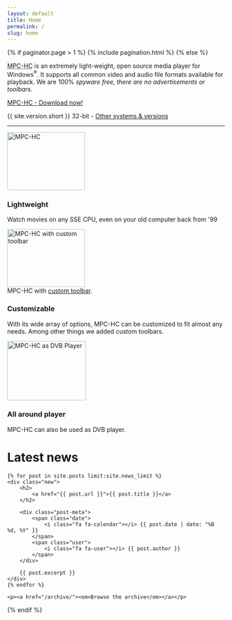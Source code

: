 ```yaml
---
layout: default
title: Home
permalink: /
slug: home
---
```


{% if paginator.page > 1 %}
  {% include pagination.html %}
{% else %}

<p class="lead">
    <abbr title="Media Player Classic - Home Cinema">MPC-HC</abbr> is an extremely
    light-weight, open source media player for Windows<sup>&reg;</sup>. It supports
    all common video and audio file formats available for playback.
    We are 100% <em>spyware free, there are no advertisements or toolbars</em>.
</p>

<div class="text-center">
    <a href="http://sourceforge.net/projects/mpc-hc/files/MPC%20HomeCinema%20-%20Win32/MPC-HC_v{{ site.version.short }}_x86/MPC-HC.{{ site.version.short }}.x86.exe/download"
        id="downloadButton" class="btn btn-default btn-lg sourceforge_accelerator_link">
        <i class="fa fa-download pull-left"></i>MPC-HC - Download now!
    </a>
    <p class="button-sub">{{ site.version.short }} <span>32-bit</span> - <a href="/downloads/">Other systems &amp; versions</a></p>
</div>

<hr>

<div class="row">
    <div class="col-md-4">
        <div class="thumbnail text-center">
            <a class="thumbnail fancybox-thumb" data-fancybox-group="gallery" href="/assets/img/screenshots/mpc-hc.original.jpg" title="MPC-HC's main window">
                <img class="img-responsive" src="/assets/img/screenshots/mpc-hc.original.thumb.jpg" alt="MPC-HC" width="180" height="134">
            </a>
            <div class="caption">
                <h3>Lightweight</h3>
                <p>
                    Watch movies on any SSE CPU, even on your old computer back from '99
                </p>
            </div>
        </div>
    </div>
    <div class="col-md-4">
        <div class="thumbnail text-center">
            <a class="thumbnail fancybox-thumb" data-fancybox-group="gallery" href="/assets/img/screenshots/mpc-hc.toolbar.jpg" title="MPC-HC with custom toolbar" data-title-id="title-toolbar">
                <img class="img-responsive" src="/assets/img/screenshots/mpc-hc.toolbar.thumb.jpg" alt="MPC-HC with custom toolbar" width="180" height="134">
            </a>
            <div id="title-toolbar" class="hidden">
                MPC-HC with <a href="https://trac.mpc-hc.org/wiki/Toolbar_images" target="_blank">custom toolbar</a>.
            </div>
            <div class="caption">
                <h3>Customizable</h3>
                <p>
                    With its wide array of options, MPC-HC can be customized to fit almost any needs. Among other things we added custom toolbars.
                </p>
            </div>
        </div>
    </div>
    <div class="col-md-4">
        <div class="thumbnail text-center">
            <a class="thumbnail fancybox-thumb" data-fancybox-group="gallery" href="/assets/img/screenshots/mpc-hc.dvb.jpg" title="MPC-HC as DVB Player">
                <img class="img-responsive" src="/assets/img/screenshots/mpc-hc.dvb.thumb.jpg" alt="MPC-HC as DVB Player" width="182" height="137">
            </a>
            <div class="caption">
                <h3>All around player</h3>
                <p>
                    MPC-HC can also be used as DVB player.
                </p>
            </div>
        </div>
    </div>
</div>

<div class="latest-news">
    <a class="rss-before" href="/rss.xml" title="RSS Feed"><i class="fa fa-rss fa-2x"></i></a>
    <h1>Latest news</h1>

    {% for post in site.posts limit:site.news_limit %}
    <div class="new">
        <h2>
            <a href="{{ post.url }}">{{ post.title }}</a>
        </h2>

        <div class="post-meta">
            <span class="date">
                <i class="fa fa-calendar"></i> {{ post.date | date: "%B %d, %Y" }}
            </span>
            <span class="user">
                <i class="fa fa-user"></i> {{ post.author }}
            </span>
        </div>

        {{ post.excerpt }}
    </div>
    {% endfor %}

    <p><a href="/archive/"><em>Browse the archive</em></a></p>

</div>

{% endif %}
